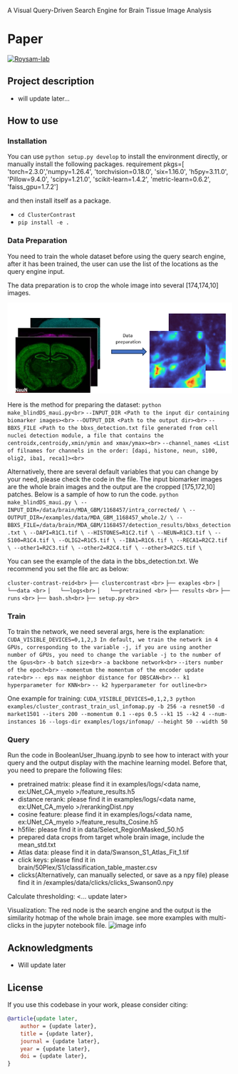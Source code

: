 A Visual Query-Driven Search Engine for Brain Tissue Image Analysis

# Paper

[![Roysam-lab](https://avatars.githubusercontent.com/u/14843238?v=4)](https://https://github.com/RoysamLab)

## Project description

- will update later...

## How to use

### Installation

You can use `python setup.py develop` to install the environment directly, or manually install the following packages.
requirement pkgs=[
    'torch=2.3.0','numpy=1.26.4',  'torchvision=0.18.0',
    'six=1.16.0', 'h5py=3.11.0', 'Pillow=9.4.0', 'scipy=1.21.0',
    'scikit-learn=1.4.2', 'metric-learn=0.6.2', 'faiss_gpu=1.7.2']

and then install itself as a package.

* `cd ClusterContrast`
* `pip install -e .`

### Data Preparation

You need to train the whole dataset before using the query search engine, after it has been trained, the user can use the list of the locations as the query engine input.

The data preparation is to crop the whole image into several [174,174,10] images.

![image info](examples/showcase/preparation.png)

Here is the method for preparing the dataset:
`python make_blindDS_maui.py<br>`
`--INPUT_DIR <Path to the input dir containing biomarker images><br>`
`--OUTPUT_DIR <Path to the output dir><br>`
`--BBXS_FILE <Path to the bbxs_detection.txt file generated from cell nuclei detection module, a file that contains the centroidx,centroidy,xmin/ymin and xmax/ymax><br>`
`--channel_names <List of filnames for channels in the order: [dapi, histone, neun, s100, olig2, iba1, reca1]><br>`

Alternatively, there are several default variables that you can change by your need, please check the code in the file.
The input biomarker images are the whole brain images and the output are the cropped [175,172,10] patches.
Below is a sample of how to run the code.
`python make_blindDS_maui.py \ --INPUT_DIR=/data/brain/MDA_GBM/1168457/intra_corrected/ \ --OUTPUT_DIR=/examples/data/MDA_GBM_1168457_whole.2/ \ --BBXS_FILE=/data/brain/MDA_GBM/1168457/detection_results/bbxs_detection.txt \ --DAPI=R1C1.tif \ --HISTONES=R1C2.tif \ --NEUN=R1C3.tif \ --S100=R1C4.tif \ --OLIG2=R1C5.tif \ --IBA1=R1C6.tif \ --RECA1=R2C2.tif \ --other1=R2C3.tif \ --other2=R2C4.tif \ --other3=R2C5.tif \ `

You can see the example of the data in the bbs_detection.txt.
We recommend you set the file arc as below:

`cluster-contrast-reid<br>`
`├── clustercontrast` `<br>`
`├── exaples` `<br>`
`│   └──data <br>`
`│   └──logs<br>`
`│   └──pretrained <br>`
`├── results` `<br>`
`├── runs` `<br>`
`├── bash.sh<br>`
`├── setup.py` `<br>`

### Train

To train the network, we need several args, here is the explanation:
`CUDA_VISIBLE_DEVICES=0,1,2,3 In default, we train the network in 4 GPUs, corresponding to the variable -j, if you are using another number of GPUs, you need to change the variable -j to the number of the Gpus<br>`
`-b batch size<br>`
`-a backbone network<br>`
`--iters number of the epoch<br>`
`--momentum the momentum of the encoder update rate<br>`
`-- eps max neighbor distance for DBSCAN<br>`
`-- k1 hyperparameter for KNN<br>`
`-- k2 hyperparameter for outline<br>`

One example for training:
`CUDA_VISIBLE_DEVICES=0,1,2,3 python examples/cluster_contrast_train_usl_infomap.py -b 256 -a resnet50 -d market1501 --iters 200 --momentum 0.1 --eps 0.5 --k1 15 --k2 4 --num-instances 16 --logs-dir examples/logs/infomap/ --height 50 --width 50`

### Query

Run the code in BooleanUser_lhuang.ipynb to see how to interact with your query and the output display with the machine learning model. Before that, you need to prepare the following files:

* pretrained matrix: please find it in examples/logs/<data name, ex:UNet_CA_myelo >/feature_results.h5
* distance rerank: please find it in examples/logs/<data name, ex:UNet_CA_myelo >/rerankingDist.npy
* cosine feature: please find it in examples/logs/<data name, ex:UNet_CA_myelo >/feature_results_Cosine.h5
* h5file: please find it in data/Select_RegionMasked_50.h5
* prepared data crops from target whole brain image, include the mean_std.txt
* Atlas data: please find it in data/Swanson_S1_Atlas_Fit_1.tif
* click keys: please find it in brain/50Plex/S1/classification_table_master.csv
* clicks(Alternatively, can manually selected, or save as a npy file) please find it in /examples/data/clicks/clicks_Swanson0.npy

Calculate thresholding:
<... update later>

Visualization:
The red node is the search engine and the output is the similarity hotmap of the whole brain image. 
see more examples with multi-clicks in the jupyter notebook file.
![image info](examples/showcase/output11.png=250x)

## Acknowledgments

* Will update later

## License

If you use this codebase in your work, please consider citing:

```bibtex
@article{update later,
    author = {update later},
    title = {update later},
    journal = {update later},
    year = {update later},
    doi = {update later},
}
```
